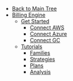 <!-- Table of Contents -->

- <a href="/" class="sidebar-home"><i data-feather="arrow-left" class="sidebar-back-icon"></i>Back to Main Tree</a>
- [Billing Engine](billing-engine/)
  - [Get Started](billing-engine/get-started/)
    - [Connect AWS](billing-engine/get-started/connect-aws)
    - [Connect Azure](billing-engine/get-started/connect-azure)
    - [Connect GC](billing-engine/get-started/connect-google)  
  - [Tutorials](billing-engine/get-started/)
    - [Families](billing-engine/tutorials/families) 
    - [Strategies](billing-engine/tutorials/strategies)  
    - [Plans](billing-engine/tutorials/plans)  
    - [Analysis](billing-engine/tutorials/analysis)    
  
